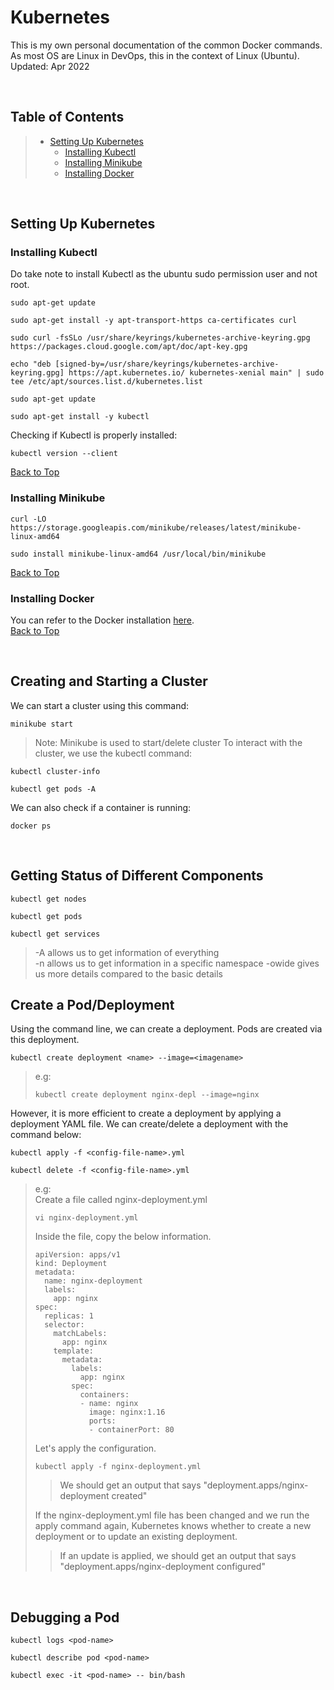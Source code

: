 # Kubernetes
This is my own personal documentation of the common Docker commands. <br>As most OS are Linux in DevOps, this in the context of Linux (Ubuntu). \
Updated: Apr 2022

</br>

## Table of Contents
> - [Setting Up Kubernetes](https://github.com/leeyawnz/DevSecOps/tree/main/Kubernetes#setting-up-kubernetes)
>   - [Installing Kubectl](https://github.com/leeyawnz/DevSecOps/tree/main/Kubernetes#installing-kubectl)
>   - [Installing Minikube](https://github.com/leeyawnz/DevSecOps/tree/main/Kubernetes#installing-minikube)
>   - [Installing Docker](https://github.com/leeyawnz/DevSecOps/tree/main/Kubernetes#installing-docker)

</br>

## Setting Up Kubernetes
### Installing Kubectl
Do take note to install Kubectl as the ubuntu sudo permission user and not root.
```
sudo apt-get update
```
```
sudo apt-get install -y apt-transport-https ca-certificates curl
```
```
sudo curl -fsSLo /usr/share/keyrings/kubernetes-archive-keyring.gpg https://packages.cloud.google.com/apt/doc/apt-key.gpg
```
```
echo "deb [signed-by=/usr/share/keyrings/kubernetes-archive-keyring.gpg] https://apt.kubernetes.io/ kubernetes-xenial main" | sudo tee /etc/apt/sources.list.d/kubernetes.list
```
```
sudo apt-get update
```
```
sudo apt-get install -y kubectl
```
Checking if Kubectl is properly installed:
```
kubectl version --client
```
[Back to Top](https://github.com/leeyawnz/DevSecOps/tree/main/Kubernetes%20(WIP)#table-of-contents)

### Installing Minikube
```
curl -LO https://storage.googleapis.com/minikube/releases/latest/minikube-linux-amd64
```
```
sudo install minikube-linux-amd64 /usr/local/bin/minikube
```

[Back to Top](https://github.com/leeyawnz/DevSecOps/tree/main/Kubernetes%20(WIP)#table-of-contents)

### Installing Docker
You can refer to the Docker installation [here](https://github.com/leeyawnz/DevSecOps/blob/main/Docker/README.md#setting-up-docker). \
[Back to Top](https://github.com/leeyawnz/DevSecOps/tree/main/Kubernetes%20(WIP)#table-of-contents)

</br>

## Creating and Starting a Cluster
We can start a cluster using this command:
```
minikube start
```
> Note: Minikube is used to start/delete cluster
To interact with the cluster, we use the kubectl command:
```
kubectl cluster-info
```
```
kubectl get pods -A
```
We can also check if a container is running:
```
docker ps
```

</br>

## Getting Status of Different Components
```
kubectl get nodes
```
```
kubectl get pods
```
```
kubectl get services
```
> -A allows us to get information of everything \
> -n <namespace> allows us to get information in a specific namespace
> -owide gives us more details compared to the basic details

## Create a Pod/Deployment
Using the command line, we can create a deployment. Pods are created via this deployment.
```
kubectl create deployment <name> --image=<imagename>
```
> e.g:
> ```
> kubectl create deployment nginx-depl --image=nginx
> ```
However, it is more efficient to create a deployment by applying a deployment YAML file.
We can create/delete a deployment with the command below:
```
kubectl apply -f <config-file-name>.yml
```
```
kubectl delete -f <config-file-name>.yml
```
> e.g: \
> Create a file called nginx-deployment.yml
> ```
> vi nginx-deployment.yml
> ```
> Inside the file, copy the below information.
> ```
> apiVersion: apps/v1
> kind: Deployment
> metadata:
>   name: nginx-deployment
>   labels:
>     app: nginx
> spec:
>   replicas: 1
>   selector:
>     matchLabels:
>       app: nginx
>     template:
>       metadata:
>         labels:
>           app: nginx
>         spec:
>           containers:
>           - name: nginx
>             image: nginx:1.16
>             ports:
>             - containerPort: 80
> ```
> Let's apply the configuration.
> ```
> kubectl apply -f nginx-deployment.yml
> ```
> > We should get an output that says "deployment.apps/nginx-deployment created"
> 
> If the nginx-deployment.yml file has been changed and we run the apply command again, Kubernetes knows whether to create a new deployment or to update an existing deployment.
> > If an update is applied, we should get an output that says "deployment.apps/nginx-deployment configured"

</br>

## Debugging a Pod
```
kubectl logs <pod-name>
```
```
kubectl describe pod <pod-name>
```
```
kubectl exec -it <pod-name> -- bin/bash
```

